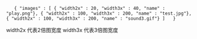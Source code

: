 `   
    {
        "images" : [
            { "width2x" : 20, "width3x" : 40, "name" : "play.png"},
            { "width2x" : 100, "width3x" : 200, "name" : "test.jpg"},
            { "width2x" : 100, "width3x" : 200, "name" : "sound3.gif"}
        ]  
    }
`

width2x 代表2倍图宽度
width3x 代表3倍图宽度